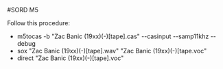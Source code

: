 #SORD M5

Follow this procedure:

* m5tocas -b "Zac Banic (19xx)(-)[tape].cas" --casinput --samp11khz --debug
* sox "Zac Banic (19xx)(-)[tape].wav" "Zac Banic (19xx)(-)[tape.voc"
* direct "Zac Banic (19xx)(-)[tape].voc"


